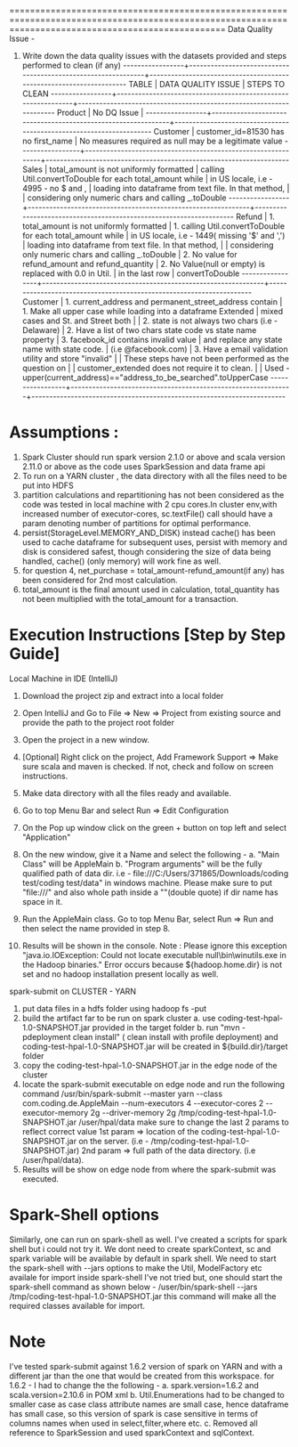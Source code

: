 

======================================================================================================================================================
Data Quality Issue -

1. Write down the data quality issues with the datasets provided and steps performed to clean (if any)
-----------------+--------------------------------------------------------------+--------------------------------------------------------------------
    TABLE        |     DATA QUALITY ISSUE                                       |      STEPS TO CLEAN
-----------------+--------------------------------------------------------------+--------------------------------------------------------------------
    Product      |      No DQ Issue                                             |
-----------------+--------------------------------------------------------------+--------------------------------------------------------------------
    Customer     |      customer_id=81530 has no first_name                     |   No measures required as null may be a legitimate value
-----------------+--------------------------------------------------------------+--------------------------------------------------------------------
    Sales        |      total_amount is not uniformly formatted                 |   calling Util.convertToDouble for each total_amount while
                 |      in US locale, i.e - 4995 - no $ and ,                   |   loading into dataframe from text file. In that method,
                 |                                                              |   considering only numeric chars and calling _.toDouble
-----------------+--------------------------------------------------------------+--------------------------------------------------------------------
    Refund       |      1. total_amount is not uniformly formatted              |   1. calling Util.convertToDouble for each total_amount while
                 |      in US locale, i.e - 1449( missing '$' and ',')          |     loading into dataframe from text file. In that method,
                 |                                                              |     considering only numeric chars and calling _.toDouble
                 |      2. No value for refund_amount and refund_quantity       |   2. No Value(null or empty) is replaced with 0.0 in Util.
                 |       in the last row                                        |      convertToDouble
-----------------+--------------------------------------------------------------+---------------------------------------------------------------------
    Customer     |      1. current_address and permanent_street_address contain |   1. Make all upper case while loading into a dataframe
    Extended     |       mixed cases and St. and Street both                    |
                 |      2. state is not always two chars (i.e -Delaware)        |   2. Have a list of two chars state code vs state name property
                 |      3. facebook_id contains invalid value                   |      and replace any state name with state code.
                 |        (i.e @facebook.com)                                   |   3. Have a email validation utility and store "invalid"
                 |                                                              |   These steps have not been performed as the question on
                 |                                                              |   customer_extended does not require it to clean.
                 |                                                              |   Used  - upper(current_address)=="address_to_be_searched".toUpperCase
-----------------+--------------------------------------------------------------+-----------------------------------------------------------------------

Assumptions :
==================================================================================================================================================================

1. Spark Cluster should run spark version 2.1.0 or above and scala version 2.11.0 or above  as the code uses SparkSession and data frame api
2. To run on a YARN cluster , the data directory with all the files need to be put into HDFS
3. partition calculations and repartitioning has not been considered as the code was tested in local machine with 2 cpu cores.In cluster env,with increased number of
   executor-cores, sc.textFile() call should have a param denoting number of partitions for optimal performance.
4. persist(StorageLevel.MEMORY_AND_DISK) instead cache() has been used to cache dataframe for subsequent uses, persist with memory and disk is considered safest,
  though considering the size of data being handled, cache() (only memory) will work fine as well.
5. for question 4, net_purchase = total_amount-refund_amount(if any) has been considered for 2nd most calculation.
6. total_amount is the final amount used in calculation, total_quantity has not been multiplied with the total_amount for a transaction.

Execution Instructions [Step by Step Guide]
===================================================================================================================================================================
Local Machine in IDE (IntelliJ)

1. Download the project zip and extract into a local folder
2. Open IntelliJ and Go to File => New => Project from existing source and provide the path to the project root folder
3. Open the project in a new window.
4. [Optional] Right click on the project, Add Framework Support => Make sure scala and maven is checked. If not, check and follow on screen instructions.
5. Make data directory with all the files ready and available.
6. Go to top Menu Bar and select Run => Edit Configuration
7. On the Pop up window click on the green + button on top left and select "Application"
8. On the new window, give it a Name and select the following -
    a. "Main Class" will be AppleMain
    b.  "Program arguments" will be the fully qualified path of data dir.
         i.e - file:///C:/Users/371865/Downloads/coding test/coding test/data" in windows machine.
         Please make sure to put "file:///" and also whole path inside a ""(double quote) if dir name has space in it.

9. Run the AppleMain class. Go to top Menu Bar, select Run => Run and then select the name provided in step 8.
10. Results will be shown in the console.
Note : Please ignore this exception "java.io.IOException: Could not locate executable null\bin\winutils.exe in the Hadoop binaries."
Error occurs because ${hadoop.home.dir} is not set and no hadoop installation present locally as well.


spark-submit on CLUSTER - YARN

1. put data files in a hdfs folder using hadoop fs -put <source folder on edge node> <hdfs folder>
2. build the artifact far to be run on spark cluster
        a. use coding-test-hpal-1.0-SNAPSHOT.jar provided in the target folder
        b. run "mvn -pdeployment clean install"  ( clean install with profile deployment) and coding-test-hpal-1.0-SNAPSHOT.jar
           will be created in ${build.dir}/target folder
3. copy the coding-test-hpal-1.0-SNAPSHOT.jar in the edge node of the cluster
4. locate the spark-submit executable on edge node and run the following command
    /usr/bin/spark-submit --master yarn  --class com.coding.de.AppleMain --num-executors 4 --executor-cores 2 --executor-memory 2g --driver-memory 2g /tmp/coding-test-hpal-1.0-SNAPSHOT.jar /user/hpal/data
    make sure to change the last 2 params to reflect correct value
    1st param => location of the coding-test-hpal-1.0-SNAPSHOT.jar on the server. (i.e - /tmp/coding-test-hpal-1.0-SNAPSHOT.jar)
    2nd param => full path of the data directory. (i.e /user/hpal/data).
5. Results will be show on edge node from where the spark-submit was executed.

Spark-Shell options
===================
Similarly, one can run on spark-shell as well. I've created a scripts for spark shell but i could not try it.
We dont need to create sparkContext, sc and spark variable will be available by default in spark shell.
We need to start the spark-shell with --jars options to make the Util, ModelFactory etc availale for import inside spark-shell
I've not tried but, one should start the spark-shell command as shown below -
/user/bin/spark-shell --jars /tmp/coding-test-hpal-1.0-SNAPSHOT.jar
this command will make all the required classes available for import.



Note
====================
I've tested spark-submit against 1.6.2 version of spark on YARN and with a different jar than the one that would be created from this workspace.
for 1.6.2 - I had to change the the following -
    a. spark.version=1.6.2 and scala.version=2.10.6 in POM xml
    b. Util.Enumerations had to be changed to smaller case as case class attribute names are small case, hence dataframe has small case,
        so this version of spark is case sensitive in terms of columns names when used in select,filter,where etc.
    c. Removed all reference to SparkSession and used sparkContext and sqlContext.



